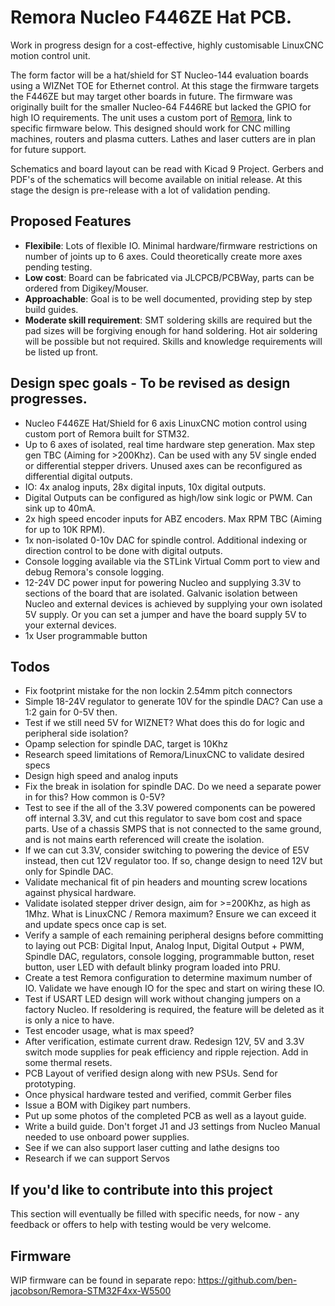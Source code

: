 # Remora Nucleo F446ZE Hat PCB.
Work in progress design for a cost-effective, highly customisable LinuxCNC motion control unit.

The form factor will be a hat/shield for ST Nucleo-144 evaluation boards using a WIZNet TOE for Ethernet control. At this stage the firmware targets the F446ZE but may target other boards in future. The firmware was originally built for the smaller Nucleo-64 F446RE but lacked the GPIO for high IO requirements. The unit uses a custom port of [Remora](https://github.com/scottalford75/Remora), link to specific firmware below. This designed should work for CNC milling machines, routers and plasma cutters. Lathes and laser cutters are in plan for future support.  

Schematics and board layout can be read with Kicad 9 Project. Gerbers and PDF's of the schematics will become available on initial release. At this stage the design is pre-release with a lot of validation pending.  

## Proposed Features
- **Flexibile**: Lots of flexible IO. Minimal hardware/firmware restrictions on number of joints up to 6 axes. Could theoretically create more axes pending testing.
- **Low cost**: Board can be fabricated via JLCPCB/PCBWay, parts can be ordered from Digikey/Mouser. 
- **Approachable**: Goal is to be well documented, providing step by step build guides.
- **Moderate skill requirement**: SMT soldering skills are required but the pad sizes will be forgiving enough for hand soldering. Hot air soldering will be possible but not required. Skills and knowledge requirements will be listed up front. 

## Design spec goals - To be revised as design progresses.
- Nucleo F446ZE Hat/Shield for 6 axis LinuxCNC motion control using custom port of Remora built for STM32.
- Up to 6 axes of isolated, real time hardware step generation. Max step gen TBC (Aiming for >200Khz). Can be used with any 5V single ended or differential stepper drivers. Unused axes can be reconfigured as differential digital outputs.   
- IO: 4x analog inputs, 28x digital inputs, 10x digital outputs. 
- Digital Outputs can be configured as high/low sink logic or PWM. Can sink up to 40mA.
- 2x high speed encoder inputs for ABZ encoders. Max RPM TBC (Aiming for up to 10K RPM). 
- 1x non-isolated 0-10v DAC for spindle control. Additional indexing or direction control to be done with digital outputs.
- Console logging available via the STLink Virtual Comm port to view and debug Remora's console logging.
- 12-24V DC power input for powering Nucleo and supplying 3.3V to sections of the board that are isolated. Galvanic isolation between Nucleo and external devices is achieved by supplying your own isolated 5V supply. Or you can set a jumper and have the board supply 5V to your external devices. 
- 1x User programmable button

## Todos
- Fix footprint mistake for the non lockin 2.54mm pitch connectors
- Simple 18-24V regulator to generate 10V for the spindle DAC? Can use a 1:2 gain for 0-5V then.
- Test if we still need 5V for WIZNET? What does this do for logic and peripheral side isolation?
- Opamp selection for spindle DAC, target is 10Khz
- Research speed limitations of Remora/LinuxCNC to validate desired specs
- Design high speed and analog inputs
- Fix the break in isolation for spindle DAC. Do we need a separate power in for this? How common is 0-5V? 
- Test to see if the all of the 3.3V powered components can be powered off internal 3.3V, and cut this regulator to save bom cost and space 
 parts. Use of a chassis SMPS that is not connected to the same ground, and is not mains earth referenced will create the isolation. 
- If we can cut 3.3V, consider switching to powering the device of E5V instead, then cut 12V regulator too. If so, change design to need 12V but only for Spindle DAC. 
- Validate mechanical fit of pin headers and mounting screw locations against physical hardware.
- Validate isolated stepper driver design, aim for >=200Khz, as high as 1Mhz. What is LinuxCNC / Remora maximum? Ensure we can exceed it and update specs once cap is set.
- Verify a sample of each remaining peripheral designs before committing to laying out PCB: Digital Input, Analog Input, Digital Output + PWM, Spindle DAC, regulators, console logging, programmable button, reset button, user LED with default blinky program loaded into PRU.  
- Create a test Remora configuration to determine maximum number of IO. Validate we have enough IO for the spec and start on wiring these IO.
- Test if USART LED design will work without changing jumpers on a factory Nucleo. If resoldering is required, the feature will be deleted as it is only a nice to have. 
- Test encoder usage, what is max speed? 
- After verification, estimate current draw. Redesign 12V, 5V and 3.3V switch mode supplies for peak efficiency and ripple rejection. Add in some thermal resets.
- PCB Layout of verified design along with new PSUs. Send for prototyping.
- Once physical hardware tested and verified, commit Gerber files
- Issue a BOM with Digikey part numbers.
- Put up some photos of the completed PCB as well as a layout guide. 
- Write a build guide. Don't forget J1 and J3 settings from Nucleo Manual needed to use onboard power supplies.
- See if we can also support laser cutting and lathe designs too 
- Research if we can support Servos

## If you'd like to contribute into this project
This section will eventually be filled with specific needs, for now - any feedback or offers to help with testing would be very welcome. 

## Firmware
WIP firmware can be found in separate repo: https://github.com/ben-jacobson/Remora-STM32F4xx-W5500